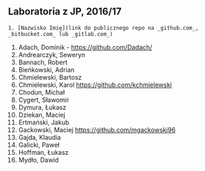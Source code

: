 ## Laboratoria z JP, 2016/17

```
1. [Nazwisko Imię](link do publicznego repo na _github.com_, _bitbucket.com_ lub _gitlab.com_)
```

1. Adach, Dominik - https://github.com/Dadach/
1. Andrearczyk, Seweryn
1. Bannach, Robert
1. Bieńkowski, Adrian
1. Chmielewski, Bartosz
1. Chmielewski, Karol https://github.com/kchmielewski
1. Chodun, Michał
1. Cygert, Sławomir
1. Dymura, Łukasz
1. Dziekan, Maciej
1. Ertmański, Jakub
1. Gackowski, Maciej https://github.com/mgackowski96
1. Gajda, Klaudia
1. Galicki, Paweł
1. Hoffman, Łukasz
1. Mydło, Dawid
